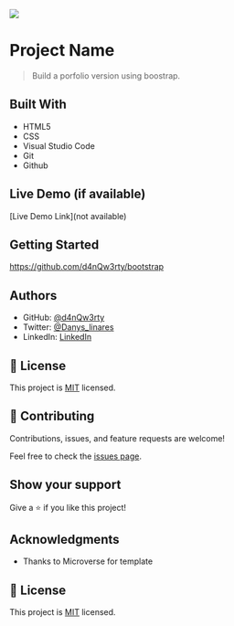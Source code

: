 ![](https://img.shields.io/badge/Microverse-blueviolet)

# Project Name

> Build a porfolio version using boostrap.

## Built With

- HTML5
- CSS
- Visual Studio Code
- Git
- Github

## Live Demo (if available)

[Live Demo Link](not available)


## Getting Started

https://github.com/d4nQw3rty/bootstrap


## Authors

- GitHub: [@d4nQw3rty](https://github.com/d4nQw3rty)
- Twitter: [@Danys_linares](https://twitter.com/Danys_Linares)
- LinkedIn: [LinkedIn](https://www.linkedin.com/in/danys-linares-6a328b238?lipi=urn%3Ali%3Apage%3Ad_flagship3_profile_view_base_contact_details%3BnkyI5IMjTzSg4PVJIZh%2BMw%3D%3D)

## 📝 License

This project is [MIT](./MIT.md) licensed.

## 🤝 Contributing

Contributions, issues, and feature requests are welcome!

Feel free to check the [issues page](https://github.com/d4nQw3rty/Danys-Portfolio/issues).

## Show your support

Give a ⭐️ if you like this project!

## Acknowledgments

- Thanks to Microverse for template

## 📝 License

This project is [MIT](./MIT.md) licensed.